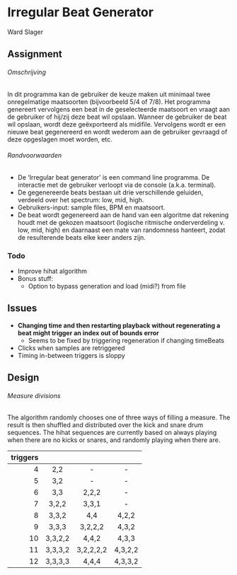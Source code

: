 # Irregular Beat Generator
Ward Slager

## Assignment

###### Omschrijving
In dit programma kan de gebruiker de keuze maken uit minimaal twee onregelmatige maatsoorten (bijvoorbeeld
5/4 of 7/8). Het programma genereert vervolgens een beat in de geselecteerde maatsoort en vraagt aan de
gebruiker of hij/zij deze beat wil opslaan. Wanneer de gebruiker de beat wil opslaan, wordt deze geëxporteerd
als midifile. Vervolgens wordt er een nieuwe beat gegenereerd en wordt wederom aan de gebruiker gevraagd
of deze opgeslagen moet worden, etc.

###### Randvoorwaarden
- De ‘Irregular beat generator’ is een command line programma. De interactie met de gebruiker verloopt
via de console (a.k.a. terminal).
- De gegenereerde beats bestaan uit drie verschillende geluiden, verdeeld over het spectrum: low, mid,
high.
- Gebruikers-input: sample files, BPM en maatsoort.
- De beat wordt gegenereerd aan de hand van een algoritme dat rekening houdt met de gekozen
maatsoort (logische ritmische onderverdeling v. low, mid, high) en daarnaast een mate van
randomness hanteert, zodat de resulterende beats elke keer anders zijn.

### Todo
- Improve hihat algorithm
- Bonus stuff:
  - Option to bypass generation and load (midi?) from file

## Issues
- **Changing time and then restarting playback without regenerating a beat might trigger an index out of bounds error**
  - Seems to be fixed by triggering regeneration if changing timeBeats
- Clicks when samples are retriggered
- Timing in-between triggers is sloppy

## Design

###### Measure divisions
The algorithm randomly chooses one of three ways of filling a measure. The result is then shuffled and distributed over the kick and snare drum sequences.
The hihat sequences are currently based on always playing when there are no kicks or snares, and randomly playing when there are.

| triggers |         |           |         |
|---------:|:-------:|:---------:|:-------:|
| 4        | 2,2     | -         | -       |
| 5        | 3,2     | -         | -       |
| 6        | 3,3     | 2,2,2     | -       |
| 7        | 3,2,2   | 3,3,1     | -       |
| 8        | 3,3,2   | 4,4       | 4,2,2   |
| 9        | 3,3,3   | 3,2,2,2   | 4,3,2   |
| 10       | 3,3,2,2 | 4,4,2     | 4,3,3   |
| 11       | 3,3,3,2 | 3,2,2,2,2 | 4,3,2,2 |
| 12       | 3,3,3,3 | 4,4,4     | 4,3,3,2 |
